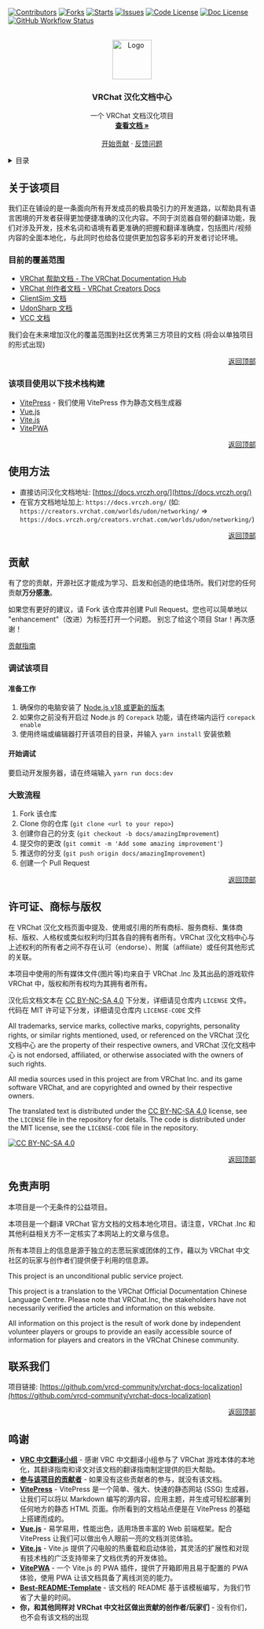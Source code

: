 <a name="readme-top"></a>


[![Contributors][contributors-shield]][contributors-url]
[![Forks][forks-shield]][forks-url]
[![Starts][stars-shield]][stars-url]
[![Issues][issues-shield]][issues-url]
[![Code License][code-license-shield]][code-license-url]
[![Doc License][doc-license-shield]][doc-license-url]
[![GitHub Workflow Status][workflow-status-shield]][workflow-status-url]

<!-- PROJECT LOGO -->
<br />
<div align="center">
  <a href="https://github.com/vrcd-community/vrchat-docs-localization">
    <img src="docs/public/site-icons/vrcd-locailzation-docs.svg" alt="Logo" width="80" height="80">
  </a>

<h3 align="center">VRChat 汉化文档中心</h3>

  <p align="center">
    一个 VRChat 文档汉化项目
    <br />
    <a href="https://docs.vrczh.org/"><strong>查看文档 »</strong></a>
    <br />
    <br />
    <a href="https://github.com/vrcd-community/vrchat-docs-localization">开始贡献</a>
    ·
    <a href="https://github.com/vrcd-community/vrchat-docs-localization/issues">反馈问题</a>
  </p>
</div>



<!-- TABLE OF CONTENTS -->
<details>
  <summary>目录</summary>
  <ol>
    <li>
      <a href="#关于该项目">关于该项目</a>
    </li>
    <li><a href="#使用方法">使用方法</a></li>
    <li><a href="#贡献">贡献</a></li>
    <li><a href="#许可证">许可证</a></li>
    <li><a href="#联系我们">联系我们</a></li>
    <li><a href="#鸣谢">鸣谢</a></li>
  </ol>
</details>

<!-- ABOUT THE PROJECT -->
## 关于该项目

<!-- [![文档首页截图][product-screenshot]](https://docs.vrczh.org/)

![海报][Poster] -->

我们正在铺设的是一条面向所有开发成员的极具吸引力的开发道路，以帮助具有语言困境的开发者获得更加便捷准确的汉化内容。不同于浏览器自带的翻译功能，我们对涉及开发，技术名词和语境有着更准确的把握和翻译准确度，包括图片/视频内容的全面本地化，与此同时也给各位提供更加包容多彩的开发者讨论环境。

### 目前的覆盖范围

- [VRChat 帮助文档 - The VRChat Documentation Hub](https://docs.vrchat.com/)
- [VRChat 创作者文档 - VRChat Creators Docs](https://creator.vrchat.com/)
- [ClientSim 文档](https://clientsim.docs.vrchat.com/)
- [UdonSharp 文档](https://udonsharp.docs.vrchat.com/)
- [VCC 文档](https://vcc.docs.vrchat.com/)

我们会在未来增加汉化的覆盖范围到社区优秀第三方项目的文档 (将会以单独项目的形式出现)

<p align="right"><a href="#readme-top">返回顶部</a></p>

### 该项目使用以下技术栈构建

* [VitePress](https://vitepress.dev/) - 我们使用 VitePress 作为静态文档生成器
* [Vue.js](https://cn.vuejs.org/)
* [Vite.js](https://cn.vitejs.dev/)
* [VitePWA](https://vite-pwa-org.netlify.app/)

<p align="right"><a href="#readme-top">返回顶部</a></p>

<!-- USAGE EXAMPLES -->
## 使用方法

- 直接访问汉化文档地址: [https://docs.vrczh.org/](https://docs.vrczh.org/)
- 在官方文档地址加上: `https://docs.vrczh.org/` (如: `https://creators.vrchat.com/worlds/udon/networking/` => `https://docs.vrczh.org/creators.vrchat.com/worlds/udon/networking/`)

<p align="right"><a href="#readme-top">返回顶部</a></p>

<!-- CONTRIBUTING -->
## 贡献

有了您的贡献，开源社区才能成为学习、启发和创造的绝佳场所。我们对您的任何贡献**万分感激**。

如果您有更好的建议，请 Fork 该仓库并创建 Pull Request。您也可以简单地以 "enhancement"（改进）为标签打开一个问题。
别忘了给这个项目 Star！再次感谢！

[贡献指南](contribution.md)

### 调试该项目

#### 准备工作

1. 确保你的电脑安装了 [Node.js v18 或更新的版本](https://nodejs.org/)
2. 如果你之前没有开启过 Node.js 的 `Corepack` 功能，请在终端内运行 `corepack enable`
3. 使用终端或编辑器打开该项目的目录，并输入 `yarn install` 安装依赖

#### 开始调试

要启动开发服务器，请在终端输入 `yarn run docs:dev`

### 大致流程

1. Fork 该仓库
2. Clone 你的仓库 (`git clone <url to your repo>`)
3. 创建你自己的分支 (`git checkout -b docs/amazingImprovement`)
4. 提交你的更改 (`git commit -m 'Add some amazing improvement'`)
5. 推送你的分支 (`git push origin docs/amazingImprovement`)
6. 创建一个 Pull Request

<p align="right"><a href="#readme-top">返回顶部</a></p>

<!-- LICENSE -->
## 许可证、商标与版权

在 VRChat 汉化文档页面中提及、使用或引用的所有商标、服务商标、集体商标、版权、人格权或类似权利均归其各自的拥有者所有。VRChat 汉化文档中心与上述权利的所有者之间不存在认可（endorse）、附属（affiliate）或任何其他形式的关联。

本项目中使用的所有媒体文件(图片等)均来自于 VRChat .Inc 及其出品的游戏软件 VRChat 中，版权和所有权均为其拥有者所有。

汉化后文档文本在 [CC BY-NC-SA 4.0](http://creativecommons.org/licenses/by-nc-sa/4.0/) 下分发，详细请见仓库内 `LICENSE` 文件。代码在 MIT 许可证下分发，详细请见仓库内 `LICENSE-CODE` 文件

All trademarks, service marks, collective marks, copyrights, personality rights, or similar rights mentioned, used, or referenced on the VRChat 汉化文档中心 are the property of their respective owners, and VRChat 汉化文档中心 is not endorsed, affiliated, or otherwise associated with the owners of such rights.

All media sources used in this project are from VRChat Inc. and its game software VRChat, and are copyrighted and owned by their respective owners.

The translated text is distributed under the [CC BY-NC-SA 4.0](http://creativecommons.org/licenses/by-nc-sa/4.0/) license, see the `LICENSE` file in the repository for details. The code is distributed under the MIT license, see the `LICENSE-CODE` file in the repository.

[![CC BY-NC-SA 4.0][cc-by-nc-sa-image]][doc-license-url]

<p align="right"><a href="#readme-top">返回顶部</a></p>

## 免责声明

本项目是一个无条件的公益项目。

本项目是一个翻译 VRChat 官方文档的文档本地化项目。请注意，VRChat .Inc 和其他利益相关方不一定核实了本网站上的文章与信息。

所有本项目上的信息是源于独立的志愿玩家或团体的工作，藉以为 VRChat 中文社区的玩家与创作者们提供便于利用的信息源。

This project is an unconditional public service project.

This project is a translation to the VRChat Official Documentation Chinese Language Centre. Please note that VRChat.Inc, the stakeholders have not necessarily verified the articles and information on this website.

All information on this project is the result of work done by independent volunteer players or groups to provide an easily accessible source of information for players and creators in the VRChat Chinese community.

<!-- CONTACT -->
## 联系我们

项目链接: [https://github.com/vrcd-community/vrchat-docs-localization](https://github.com/vrcd-community/vrchat-docs-localization)

<p align="right"><a href="#readme-top">返回顶部</a></p>

<!-- ACKNOWLEDGMENTS -->
## 鸣谢

* **[VRC 中文翻译小组](https://vrc.group/VRCZH.0723)** - 感谢 VRC 中文翻译小组参与了 VRChat 游戏本体的本地化，其翻译指南和译文对该文档的翻译指南制定提供的巨大帮助。
* **[参与该项目的贡献者][contributors-url]** - 如果没有这些贡献者的参与，就没有该文档。
* **[VitePress](https://vitepress.dev)** - VitePress 是一个简单、强大、快速的静态网站 (SSG) 生成器，让我们可以将以 Markdown 编写的源内容，应用主题，并生成可轻松部署到任何地方的静态 HTML 页面。你所看到的文档站点便是在 VitePress 的基础上搭建而成的。
* **[Vue.js](https://cn.vuejs.org)** - 易学易用，性能出色，适用场景丰富的 Web 前端框架。配合 VitePress 让我们可以做出令人眼前一亮的文档浏览体验。
* **[Vite.js](https://cn.vitejs.dev)** - Vite.js 提供了闪电般的热重载和启动体验，其灵活的扩展性和对现有技术栈的广泛支持带来了文档优秀的开发体验。
* **[VitePWA](https://vite-pwa-org.netlify.app/)** - 一个 Vite.js 的 PWA 插件，提供了开箱即用且易于配置的 PWA 体验，使用 PWA 让该文档具备了离线浏览的能力。
* **[Best-README-Template](https://github.com/othneildrew/Best-README-Template)** - 该文档的 README 基于该模板编写，为我们节省了大量的时间。
* **你，和其他同样对 VRChat 中文社区做出贡献的创作者/玩家们** - 没有你们，也不会有该文档的出现

<!-- MARKDOWN LINKS & IMAGES -->
<!-- https://www.markdownguide.org/basic-syntax/#reference-style-links -->
[contributors-shield]: https://img.shields.io/github/contributors/vrcd-community/vrchat-docs-localization.svg?style=for-the-badge
[contributors-url]: https://github.com/vrcd-community/vrchat-docs-localization/graphs/contributors

[forks-shield]: https://img.shields.io/github/forks/vrcd-community/vrchat-docs-localization.svg?style=for-the-badge
[forks-url]: https://github.com/vrcd-community/vrchat-docs-localization/network/members

[stars-shield]: https://img.shields.io/github/stars/vrcd-community/vrchat-docs-localization.svg?style=for-the-badge
[stars-url]: https://github.com/vrcd-community/vrchat-docs-localization/stargazers

[issues-shield]: https://img.shields.io/github/issues/vrcd-community/vrchat-docs-localization.svg?style=for-the-badge
[issues-url]: https://github.com/vrcd-community/vrchat-docs-localization/issues

[code-license-shield]: https://img.shields.io/badge/CODE%20License-MIT-green.svg?style=for-the-badge
[code-license-url]: https://github.com/vrcd-community/vrchat-docs-localization/blob/master/LICENSE-CODE

[doc-license-shield]: https://img.shields.io/badge/DOC%20License-CC%20BY--NC--SA%204.0-lightgrey.svg?style=for-the-badge
[doc-license-url]: http://creativecommons.org/licenses/by-nc-sa/4.0/

[workflow-status-shield]: https://img.shields.io/github/actions/workflow/status/vrcd-community/vrchat-docs-localization/deploy.yml?style=for-the-badge
[workflow-status-url]: https://github.com/vrcd-community/vrchat-docs-localization/actions/workflows/deploy.yml

[product-screenshot]: screenshot.png
[Poster]: poster.png
[cc-by-nc-sa-image]: https://licensebuttons.net/l/by-nc-sa/4.0/88x31.png
